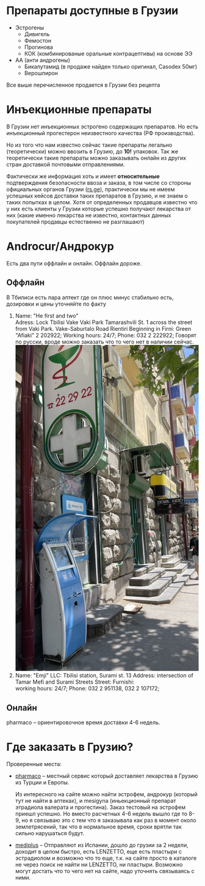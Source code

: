 # Препараты доступные в Грузии

- Эстрогены
  - Дивигель
  - Фемостон
  - Прогинова
  - КОК (комбинированые оральные контрацептивы) на основе ЭЭ
- АА (анти андрогены)
  - Бикалутамид (в продаже найден только оригинал, Casodex 50мг)
  - Верошпирон

Все выше перечисленное продается в Грузии без рецепта

# Инъекционные препараты

В Грузии нет инъекционных эстрогено содержащих препаратов. Но есть инъекционный
прогестерон неизвестного качества (РФ производства).

Но из того что нам известно сейчас такие препараты легально (теоретически)
можно ввозить в Грузию, до **10!** упаковок. Так же теоретически такие
препараты можно заказывать онлайн из других стран доставкой почтовыми
отправлениями.

Фактически же информация хоть и имеет **относительные** подтверждения
безопасности ввоза и заказа, в том числе со стороны официальных
органов Грузии ([rs.ge](rs.ge)), практически мы не имеем успешных кейсов
доставки таких препаратов в Грузию, и не знаем о таких попытках в
целом. Хотя от определенных продавцов известно что у них есть клиенты
у Грузии которые успешно получают лекарства от них (какие именно
лекарства не известно, контактных данных покупателей продавцы
естественно не разглашают)

# Androcur/Андрокур

Есть два пути оффлайн и онлайн. Оффлайн дороже.

## Оффлайн

В Тбилиси есть пара аптект где он плюс минус стабильно есть, дозировки и цены уточняйте по факту

1. Name: "He first and two"  
    Adress: Lock Tbilisi Vake Vaki Park Tamarashvili St. 1 across the street from Vaki Park. Vake-Saburtalo Road Rientiri Beginning in Firni: Green "Afiaki" 2 202922;
   Working hours: 24/7;
   Phone: 032 2 222922;
   Говорят по русски, вроде можно заказать что то чего нет в наличии сейчас.
   ![Аптека](./pics/pharmacy.jpg)
2. Name: "Emji" LLC: Tbilisi station, Surami st. 13 Address: intersection of Tamar Mefi and Surami Streets Street: Furnishi:  
   working hours: 24/7;
   Phone:
   032 2 951138,
   032 2 107172;

## Онлайн

pharmaco – ориентировочное время доставки 4-6 недель.

# Где заказать в Грузию?

Проверенные места:

- [pharmaco](https://pharmaco.ge/) – местный сервис который доставляет лекарства в Грузию из Турции и Европы.

  Из интересного на сайте можно найти эстрофем, андрокур (который тут не найти в аптеках), и mesigyna (иньекционный препарат этрадиола валерата и прогестина).
  Заказ тестовый на эстрофем приешл успешно. Но вместо расчетных 4-6 недель вышло где то 8-9, но я связываю это с тем что я заказывала как раз в момент около землетрясений, так что в нормальное время, сроки врятли так сильно нарушаться будут.

- [mediplus](https://www.mediplus.me/) – Отправляют из Испании, дошло до грузии за 2 недели, доходит в целом быстро, есть LENZETTO, еще есть пластыри с эстрадиолом и возможно что то еще, т.к. на сайте просто в каталоге не через поиск не найти ни LENZETTO, ни пластыри. Возможно могут достать что то чего нет на сайте, надо уточнять связываясь с ними.

